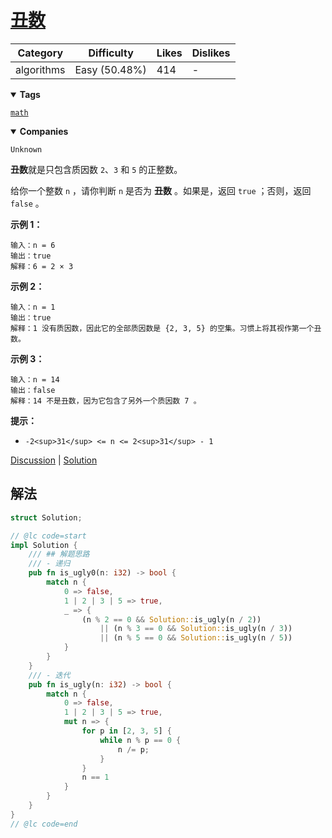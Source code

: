 # [丑数](https://leetcode.cn/problems/ugly-number/description/ "https://leetcode.cn/problems/ugly-number/description/")

| Category   | Difficulty    | Likes | Dislikes |
| ---------- | ------------- | ----- | -------- |
| algorithms | Easy (50.48%) | 414   | -        |

<details open=""><summary><strong>Tags</strong></summary>

[`math`](https://leetcode.com/tag/math "https://leetcode.com/tag/math")

<details open=""><summary><strong>Companies</strong></summary>

`Unknown`

**丑数**就是只包含质因数 `2`、`3` 和 `5` 的正整数。

给你一个整数 `n` ，请你判断 `n` 是否为 **丑数** 。如果是，返回 `true` ；否则，返回 `false` 。

**示例 1：**

```
输入：n = 6
输出：true
解释：6 = 2 × 3
```

**示例 2：**

```
输入：n = 1
输出：true
解释：1 没有质因数，因此它的全部质因数是 {2, 3, 5} 的空集。习惯上将其视作第一个丑数。
```

**示例 3：**

```
输入：n = 14
输出：false
解释：14 不是丑数，因为它包含了另外一个质因数 7 。
```

**提示：**

- `-2<sup>31</sup> <= n <= 2<sup>31</sup> - 1`

[Discussion](https://leetcode.cn/problems/ugly-number/comments/ "https://leetcode.cn/problems/ugly-number/comments/") | [Solution](https://leetcode.cn/problems/ugly-number/solution/ "https://leetcode.cn/problems/ugly-number/solution/")

## 解法

```rust
struct Solution;

// @lc code=start
impl Solution {
    /// ## 解题思路
    /// - 递归
    pub fn is_ugly0(n: i32) -> bool {
        match n {
            0 => false,
            1 | 2 | 3 | 5 => true,
            _ => {
                (n % 2 == 0 && Solution::is_ugly(n / 2))
                    || (n % 3 == 0 && Solution::is_ugly(n / 3))
                    || (n % 5 == 0 && Solution::is_ugly(n / 5))
            }
        }
    }
    /// - 迭代
    pub fn is_ugly(n: i32) -> bool {
        match n {
            0 => false,
            1 | 2 | 3 | 5 => true,
            mut n => {
                for p in [2, 3, 5] {
                    while n % p == 0 {
                        n /= p;
                    }
                }
                n == 1
            }
        }
    }
}
// @lc code=end

```
